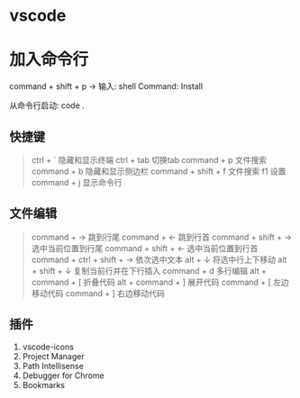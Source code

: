 vscode
======

# 加入命令行
command + shift + p -> 输入: shell Command: Install

从命令行启动: code .

## 快捷键

> ctrl + ` 隐藏和显示终端
> ctrl + tab 切换tab
> command + p 文件搜索
> command + b 隐藏和显示侧边栏
> command + shift + f 文件搜索
> f1 设置
> command + j 显示命令行

## 文件编辑

> command + → 跳到行尾
> command + ← 跳到行首
> command + shift + → 选中当前位置到行尾
> command + shift + ← 选中当前位置到行首
> command + ctrl + shift + → 依次选中文本
> alt + ↓  将选中行上下移动
> alt + shift + ↓ 复制当前行并在下行插入
> command + d 多行编辑
> alt + command + [ 折叠代码
> alt + command + ] 展开代码
> command + [ 左边移动代码
> command + ] 右边移动代码


## 插件
1. vscode-icons
2. Project Manager
3. Path Intellisense
4. Debugger for Chrome
5. Bookmarks
